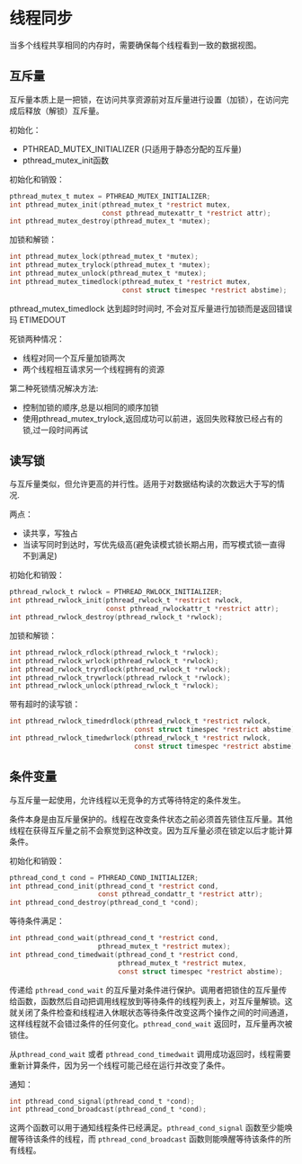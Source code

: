 # 线程同步

当多个线程共享相同的内存时，需要确保每个线程看到一致的数据视图。

## 互斥量

互斥量本质上是一把锁，在访问共享资源前对互斥量进行设置（加锁），在访问完成后释放（解锁）互斥量。

初始化：

- PTHREAD_MUTEX_INITIALIZER (只适用于静态分配的互斥量)
- pthread_mutex_init函数

初始化和销毁：

```c
pthread_mutex_t mutex = PTHREAD_MUTEX_INITIALIZER;
int pthread_mutex_init(pthread_mutex_t *restrict mutex,
                       const pthread_mutexattr_t *restrict attr);
int pthread_mutex_destroy(pthread_mutex_t *mutex);
```

加锁和解锁：

```c
int pthread_mutex_lock(pthread_mutex_t *mutex);
int pthread_mutex_trylock(pthread_mutex_t *mutex);
int pthread_mutex_unlock(pthread_mutex_t *mutex);
int pthread_mutex_timedlock(pthread_mutex_t *restrict mutex,
                            const struct timespec *restrict abstime);
```
pthread_mutex_timedlock 达到超时时间时, 不会对互斥量进行加锁而是返回错误玛 ETIMEDOUT

死锁两种情况：

 - 线程对同一个互斥量加锁两次
 - 两个线程相互请求另一个线程拥有的资源

 第二种死锁情况解决方法:

 - 控制加锁的顺序,总是以相同的顺序加锁
 - 使用pthread_mutex_trylock,返回成功可以前进，返回失败释放已经占有的锁,过一段时间再试

## 读写锁

与互斥量类似，但允许更高的并行性。适用于对数据结构读的次数远大于写的情况.

两点： 

- 读共享，写独占
- 当读写同时到达时，写优先级高(避免读模式锁长期占用，而写模式锁一直得不到满足)

初始化和销毁：

```c
pthread_rwlock_t rwlock = PTHREAD_RWLOCK_INITIALIZER;
int pthread_rwlock_init(pthread_rwlock_t *restrict rwlock,
                        const pthread_rwlockattr_t *restrict attr);
int pthread_rwlock_destroy(pthread_rwlock_t *rwlock);
```

加锁和解锁：

```c
int pthread_rwlock_rdlock(pthread_rwlock_t *rwlock);
int pthread_rwlock_wrlock(pthread_rwlock_t *rwlock);
int pthread_rwlock_tryrdlock(pthread_rwlock_t *rwlock);
int pthread_rwlock_trywrlock(pthread_rwlock_t *rwlock);
int pthread_rwlock_unlock(pthread_rwlock_t *rwlock);
```

带有超时的读写锁：

```c
int pthread_rwlock_timedrdlock(pthread_rwlock_t *restrict rwlock,
                               const struct timespec *restrict abstime);
int pthread_rwlock_timedwrlock(pthread_rwlock_t *restrict rwlock,
                               const struct timespec *restrict abstime);
```

## 条件变量

与互斥量一起使用，允许线程以无竞争的方式等待特定的条件发生。

条件本身是由互斥量保护的。线程在改变条件状态之前必须首先锁住互斥量。其他线程在获得互斥量之前不会察觉到这种改变。因为互斥量必须在锁定以后才能计算条件。

初始化和销毁：

```c
pthread_cond_t cond = PTHREAD_COND_INITIALIZER;
int pthread_cond_init(pthread_cond_t *restrict cond,
                      const pthread_condattr_t *restrict attr);
int pthread_cond_destroy(pthread_cond_t *cond);
```

等待条件满足：

```c
int pthread_cond_wait(pthread_cond_t *restrict cond,
                      pthread_mutex_t *restrict mutex);
int pthread_cond_timedwait(pthread_cond_t *restrict cond,
                           pthread_mutex_t *restrict mutex,
                           const struct timespec *restrict abstime);
```

传递给 `pthread_cond_wait` 的互斥量对条件进行保护。调用者把锁住的互斥量传给函数，函数然后自动把调用线程放到等待条件的线程列表上，对互斥量解锁。这就关闭了条件检查和线程进入休眠状态等待条件改变这两个操作之间的时间通道，这样线程就不会错过条件的任何变化。`pthread_cond_wait` 返回时，互斥量再次被锁住。

从`pthread_cond_wait` 或者 `pthread_cond_timedwait` 调用成功返回时，线程需要重新计算条件，因为另一个线程可能己经在运行并改变了条件。

通知：

```c
int pthread_cond_signal(pthread_cond_t *cond);
int pthread_cond_broadcast(pthread_cond_t *cond);
```

这两个函数可以用于通知线程条件已经满足。`pthread_cond_signal` 函数至少能唤醒等待该条件的线程，而 `pthread_cond_broadcast` 函数则能唤醒等待该条件的所有线程。

